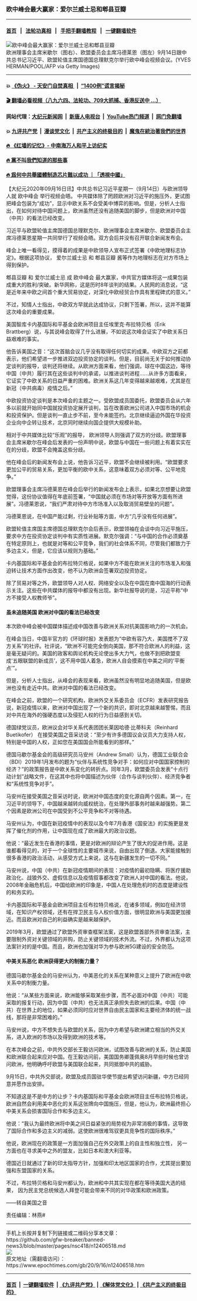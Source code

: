 ### 欧中峰会最大赢家：爱尔兰威士忌和郫县豆瓣
------------------------

#### [首页](https://github.com/gfw-breaker/banned-news3/blob/master/README.md) &nbsp;&nbsp;|&nbsp;&nbsp; [法轮功真相](https://github.com/begood0513/basic/blob/master/README.md)  &nbsp;&nbsp;|&nbsp;&nbsp; [手把手翻墙教程](https://github.com/gfw-breaker/guides/wiki)  &nbsp;&nbsp;|&nbsp;&nbsp; [一键翻墙软件](https://github.com/gfw-breaker/nogfw/blob/master/README.md)  



<div><img alt="欧中峰会最大赢家：爱尔兰威士忌和郫县豆瓣" class="attachment-djy_600_400 size-djy_600_400 wp-post-image" src="https://i.epochtimes.com/assets/uploads/2020/09/GettyImages-1228512236-600x400.jpg"/>
<div class="caption">
 欧洲理事会主席米歇尔（图右）、欧盟委员会主席冯德莱恩（图左）9月14日跟中共总书记习近平、欧盟轮值主席国德国总理默克尔举行欧中峰会视频会议。(YVES HERMAN/POOL/AFP via Getty Images)
</div></div><hr/>

#### 💥 [《伪火》 - 天安门自焚真相 ](http://158.247.195.190:10000/videos/blog/weihuo.html)&nbsp; |&nbsp; [“1400例”谎言揭秘  ](http://158.247.195.190:10000/videos/blog/jiexi1400.html)

#### [ 🎬  翻墙必看视频（八九六四、法轮功、709大抓捕、香港反送中 ...）](https://github.com/gfw-breaker/links/blob/master/banned.md)

#### 网站代理：[大纪元新闻网](http://158.247.195.190:10080/gb/) &nbsp;|&nbsp; [新唐人电视台](http://158.247.195.190:8808/gb/)  &nbsp;|&nbsp; [YouTube热门频道](http://158.247.195.190/youtube.html) &nbsp;|&nbsp; [网门免翻墙](http://158.247.195.190:11000/show.aspx?name=ogHome)

#### 💥 [九评共产党](http://158.247.195.190:10000/videos/res/jiuping/)&nbsp; |&nbsp; [漫谈党文化](http://158.247.195.190:10000/videos/res/mtdwh/)&nbsp; |&nbsp; [共产主义的终极目的](http://158.247.195.190:10000/videos/res/zjmd/)&nbsp; |&nbsp; [魔鬼在統治著我們的世界](http://158.247.195.190:10000/videos/res/TheSpecter/)  

#### [ 🔥  《红墙的记忆》- 中南海万人和平上访纪实](http://158.247.195.190:10000/videos/news/../legend/index.html)

#### [ 🔥  黨不叫我們知道的那些事](http://158.247.195.190:10000/videos/news/truth02.html)

#### [ 🔥  爲何中共舉國體制造芯片難以成功 ｜「透視中國」](http://158.247.195.190:10000/videos/news/don03.html)

<div><p>
 【大纪元2020年09月16日讯】中共总书记习近平星期一（9月14日）与欧洲领导人就
 <ok href="https://www.epochtimes.com/gb/tag/%E6%AC%A7%E4%B8%AD%E5%B3%B0%E4%BC%9A.html">
  欧中峰会
 </ok>
 举行视频会晤。 中共媒体除了罔顾欧洲对习近平的施压外，更试图把峰会包装为“成功”，显示中欧关系不会受美中博弈的影响。但是，分析人士指出，在如何对待中国问题上，欧洲虽然还没有追随美国的脚步，但是欧洲对中国（中共）的看法已经改变。
</p>
<p>
 习近平与欧盟轮值主席国德国总理默克尔、欧洲理事会主席米歇尔、欧盟委员会主席冯德莱恩星期一共同举行了视频会晤。双方会后并没有召开联合新闻发布会。
</p>
<p>
 峰会上唯一看得见，摸得着的成果是中欧领导人宣布正式签署《中欧地理标志协定》。根据这项协议，
 <ok href="https://www.epochtimes.com/gb/tag/%E7%88%B1%E5%B0%94%E5%85%B0%E5%A8%81%E5%A3%AB%E5%BF%8C.html">
  爱尔兰威士忌
 </ok>
 和
 <ok href="https://www.epochtimes.com/gb/tag/%E9%83%AB%E5%8E%BF%E8%B1%86%E7%93%A3.html">
  郫县豆瓣
 </ok>
 酱等作为地理标志在对方市场上得到保护。
</p>
<p>
 <ok href="https://www.epochtimes.com/gb/tag/%E9%83%AB%E5%8E%BF%E8%B1%86%E7%93%A3.html">
  郫县豆瓣
 </ok>
 和
 <ok href="https://www.epochtimes.com/gb/tag/%E7%88%B1%E5%B0%94%E5%85%B0%E5%A8%81%E5%A3%AB%E5%BF%8C.html">
  爱尔兰威士忌
 </ok>
 成
 <ok href="https://www.epochtimes.com/gb/tag/%E6%AC%A7%E4%B8%AD%E5%B3%B0%E4%BC%9A.html">
  欧中峰会
 </ok>
 最大赢家，中共官方媒体将这一成果包装成重大的胜利/突破。新华网称，这是历时8年谈判的结果。人民网的消息说，“这是近年来中欧之间首个重大贸易协定，对深化中欧经贸合作具有里程碑式的意义。”
</p>
<p>
 不过，知情人士指出，中欧双方早就此达成协议，只剩下签署，所以，这并不能算这次峰会的重要成果。
</p>
<p>
 美国智库卡内基国际和平基金会欧洲项目主任埃里克·布拉特贝格（Erik Brattberg）说，与其说峰会取得了什么进展，不如说这次峰会证实了中欧关系日益艰难的事实。
</p>
<p>
 他告诉美国之音：“这次首脑会议几乎没有取得任何切实的成果。中欧双方之前都表示，他们希望进一步推进双边投资协定的谈判。但是，目前尚无关于如何推动协定谈判的报导，谈判还将继续。从欧洲方面来看，他们强调，球在中国这边，等待中国（中共）履行其在这些谈判中的承诺，以推进谈判进程……从许多方面看来，它证实了中欧关系的日益严重的困难。欧洲关系这几年变得越来越艰难，尤其是在新冠（中共病毒）疫情之后。”
</p>
<p>
 中欧投资协定谈判是本次峰会的主题之一。受欧盟成员国委托，欧盟委员会从六年多以前就开始同中国就投资协定展开谈判，旨在改善欧洲公司进入中国市场的机会和投资保护。但是谈判一直止步不前，至今未能签约。北京继续逼迫外国在华投资企业向中企转让技术，北京同时继续向国企提供大规模补助。
</p>
<p>
 相对于中共媒体比较“乐观”的报导， 欧洲领导人则强调了双方的分歧。欧盟理事会主席米歇尔在峰会后发表的一份声明中说，欧盟与中国在一些问题上有着实实在在的分歧，欧盟不会掩盖这些分歧。
</p>
<p>
 他在峰会后的新闻发布会上说，他告诉习近平，欧盟不会继续被利用。“欧盟要求更加公平的贸易关系，更加平衡的欧中关系，这意味着双方必须对等、公平地竞争。”
</p>
<p>
 欧盟理事会主席冯德莱恩在峰会后举行的新闻发布会上表示，如果北京想要让欧盟觉得，这份协议值得在年底前签署，“中国就必须在市场对等开放等方面有所进展”。冯德莱恩说，“我们严肃对待中方市场准入以及取消贸易壁垒的问题”。
</p>
<p>
 冯德莱恩说，在中国产能过剩，行业补贴等方面，中方“几乎没有任何进展”。
</p>
<p>
 欧盟轮值主席国主席德国总理默克尔会后表示，欧盟领袖在会谈中向习近平施压，要求中方在投资协定谈判中有实质性进展。默克尔强调：“与中国的合作必须奠基在特定原则上，也就是对等和公平竞争，我们的社会体系不同，尽管我们都致力于多边主义，但是，它应该以规则为基础。”
</p>
<p>
 卡内基国际和平基金会的布拉特贝格说，如果中方不能在欧洲关注的市场准入和强迫转让技术方面作出改变，他不认为欧洲会签署双边投资协定。
</p>
<p>
 除了贸易对等之外，欧盟领导人对人权、网络安全以及在中国在南中国海的行动表示关注。这些在中共媒体的报导中都没有出现。新华社报导说的是，习近平称“中方不接受人权教师爷”。
</p>
<h4>
 虽未追随美国 欧洲对中国的看法已经改变
</h4>
<p>
 本次欧中峰会被中国媒体描述成中国改善与欧洲关系对抗美国影响力的一次机会。
</p>
<p>
 在峰会当日，中国半官方的《环球时报》发表题为“中欧有容乃大，美国搅不了双方关系”的社评。社评说，“欧洲不可能完全倒向美国，那不符合欧洲人的利益，这是毫无疑问的。美国的政客和舆论机构无论使出多大力气，也做不到把欧盟变成‘五眼联盟的新成员’，这不用中国人着急，欧洲人自会摸索在中美之间的‘平衡点’”。
</p>
<p>
 但是，分析人士指出，从峰会的表现来看，欧洲虽然没有明显地追随美国，但是欧洲也没有走近中共。欧洲对中国的看法已经改变。
</p>
<p>
 在峰会之前，欧盟的一个研究机构，欧洲外交关系委员会（ECFR）发表研究报告说，新冠疫情以来，欧洲对中国出现了一个新的共识，即对北京越来越警惕，而且对中共在海外的强硬态度以及侵犯人权的行为日益感到关切。
</p>
<p>
 德国绿党议员，欧洲议会对华关系代表团团长莱因哈德·比蒂科夫（Reinhard Buetikofer） 在接受美国之音采访说：“至少有许多德国议会议员大力支持人权，特别是中国的人权，正如您在美国国会所能看到的那样。”
</p>
<p>
 德国马歇尔基金会的高级研究员马安州（Andrew Small）认为，德国工业联合会（BDI）2019年1月发布的题为“伙伴与系统性竞争对手：如何应对中国国家控制的经济？”的政策报告是中欧关系变化的转折点。同年3月，欧盟委员会发表“十点行动计划”战略文件，在这其中也将中国描述为伙伴（合作与谈判伙伴）、经济竞争者和“系统性竞争对手”。
</p>
<p>
 马安州在接受美国之音采访时说，欧洲对中国态度的变化源自两个因素。第一，在习近平的领导下，中国越来越转向威权统治，在处理外部事务时越来越强势。第二个因素是欧洲公司在中国受到不公平竞争和不对等待遇。
</p>
<p>
 马安州认为，中国在新冠疫情中的表现以及今年7月香港《国安法》的实施更是发挥了催化剂的作用，让中国现在成了欧洲最大的政治议题。
</p>
<p>
 他说：“最近发生在香港的事情，更是对欧洲的辩论产生了很大的促进作用。这是谁都看得见的，对于一个全球性的主要城市来说，自由出现了倒退。大家能接触到很多香港的政治活动，从感受方式上来说，这与在新疆发生的一切不同。”
</p>
<p>
 马安州说，中国（中共）在新冠疫情期间的表现：对疫情的最初隐瞒、将医疗援助政治化、战狼外交、虚假信息以及疫情叙事都改变了欧洲人对中国的看法。他说，2008年金融危机后，中国给欧洲的印象是，中国人在处理危机时的态度是建设性的和务实的。
</p>
<p>
 卡内基国际和平基金会欧洲项目主任布拉特贝格说，在诸多领域，例如在经济领域，在知识产权领域，还有在捍卫民主与人权价值方面，很明显欧洲与美国更加接近。而且欧洲对自己的利益确实是越来越保护。
</p>
<p>
 2019年3月，欧盟通过了欧盟外资审查框架法案，这是欧盟首部外资审查法案，主要限制外资对关键领域的并购，防止关键领域的技术外流。不过，外界都认为这项法案针对的是中国。而且，欧洲也加强对华为参与欧洲5G建设的安全防范。
</p>
<h4>
 中美关系恶化 欧洲获得更大的制衡力量？
</h4>
<p>
 德国马歇尔基金会的马安州认为，中美恶化的关系在某种意义上提升了欧洲在中欧关系中的制衡力量。
</p>
<p>
 他说：“从某些方面来说，欧洲能够采取某些步骤，而不必面对中国（中共）可能采取的报复行动，因为中国（中共）也无法真正承担失去欧洲的后果。中国（中共）在世界上的地位，如果必须同时应对世界自由民主国家和主要经济体的统一战线，那将是非常困难的。”
</p>
<p>
 马安州说，中方不想失去与欧盟的关系，因为中方希望与欧洲建立相当的外交关系，进入欧洲的市场以及得到欧洲的技术等。
</p>
<p>
 在本次峰会之前，中共外交部长王毅访问欧洲，试图改善与欧洲的关系，防止美国和欧洲联合起来应对中国。在王毅访问前，美国国务卿蓬佩奥8月早些时候也曾访问欧洲，他明确呼吁欧盟与美国联合起来，共同抵御中共的威胁。
</p>
<p>
 9月15日，中共外交部说，欧盟及成员国驻华使节提出希望访问新疆，中方已经同意并愿作出安排。
</p>
<p>
 不知道这是不是中方的让步？卡内基国际和平基金会欧洲项目主任布拉特贝格说，欧洲自然会利用美中恶化的关系这张牌向中国施压，但是，他认为，欧洲最终担心中美关系会损害国际合作和多边主义。
</p>
<p>
 他说：“我认为最终欧洲将中美之间日益紧张的局势视为非常消极的事情，这导致了国际合作和多边主义的减弱。这使欧洲很难驾驭更具竞争性的国际秩序。”
</p>
<p>
 他说，欧洲现在的政策是一方面加强自己在外交政策上的自主性和独立性， 另一方面也在寻求美中之外的盟友，比如日本和澳大利亚等。
</p>
<p>
 德国近日就通过了新的印太指导方针，加强和印太地区国家的合作，尤其提出要加强和东盟国家的关系。
</p>
<p>
 不过，布拉特贝格和马安州都认为，欧洲和中共其实现在都在等待美国大选的结果， 因为民主党总统候选人拜登可能会带来不同的对华政策和欧洲政策。
</p>
<p>
 ——转自美国之音
</p>
<p>
 责任编辑：林燕#
</p>
</div>
<hr/>
手机上长按并复制下列链接或二维码分享本文章：<br/>
https://github.com/gfw-breaker/banned-news3/blob/master/pages/nsc418/n12406518.md <br/>
<a href='https://github.com/gfw-breaker/banned-news3/blob/master/pages/nsc418/n12406518.md'><img src='https://github.com/gfw-breaker/banned-news3/blob/master/pages/nsc418/n12406518.md.png'/></a> <br/>
原文地址（需翻墙访问）：https://www.epochtimes.com/gb/20/9/16/n12406518.htm


------------------------
#### [首页](https://github.com/gfw-breaker/banned-news3/blob/master/README.md) &nbsp;|&nbsp; [一键翻墙软件](https://github.com/gfw-breaker/nogfw/blob/master/README.md) &nbsp;| [《九评共产党》](https://github.com/gfw-breaker/9ping.md/blob/master/README.md#九评之一评共产党是什么) | [《解体党文化》](https://github.com/gfw-breaker/jtdwh.md/blob/master/README.md) | [《共产主义的终极目的》](https://github.com/gfw-breaker/gczydzjmd.md/blob/master/README.md)


<img src='http://gfw-breaker.win/banned-news3/pages/nsc418/n12406518.md' width='0px' height='0px'/>